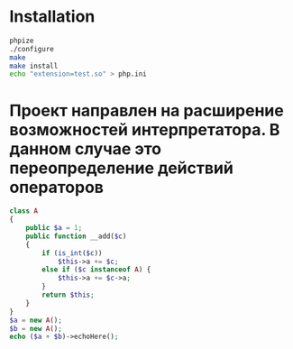 # Installation

```bash
phpize
./configure
make
make install
echo "extension=test.so" > php.ini
```
# Проект направлен на расширение возможностей интерпретатора. В данном случае это переопределение действий операторов

```php
class A
{
    public $a = 1;
    public function __add($c)
    {
        if (is_int($c))
            $this->a += $c;
        else if ($c instanceof A) {
            $this->a += $c->a;
        }
        return $this;
    }
}
$a = new A();
$b = new A();
echo ($a + $b)->echoHere();
```

